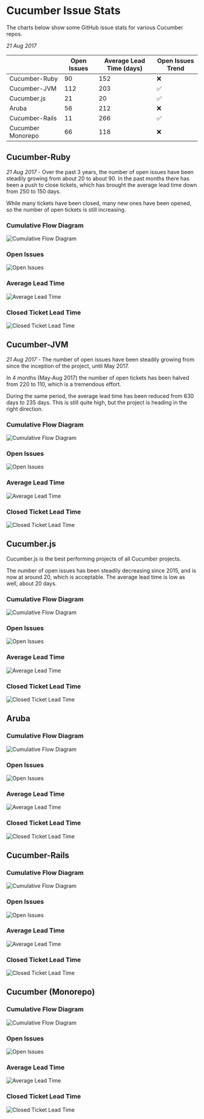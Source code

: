 # Cucumber Issue Stats

The charts below show some GitHub issue stats for various Cucumber repos.

*21 Aug 2017*

|                   | Open Issues   | Average Lead Time (days) | Open Issues Trend |
| ----------------- | ------------- | -------------------------| ------------------|
| Cucumber-Ruby     |            90 |                      152 |             ❌    |
| Cucumber-JVM      |           112 |                      203 |             ✅    |
| Cucumber.js       |            21 |                       20 |             ✅    |
| Aruba             |            56 |                      212 |             ❌    |
| Cucumber-Rails    |            11 |                      266 |             ✅    |
| Cucumber Monorepo |            66 |                      118 |             ❌    |

## Cucumber-Ruby

*21 Aug 2017* - Over the past 3 years, the number of open issues have been steadily growing
from about 20 to about 90. In the past months there has been a push to close tickets,
which has brought the average lead time down from 250 to 150 days.

While many tickets have been closed, many new ones have been opened, so the number of
open tickets is still increasing.

### Cumulative Flow Diagram

![Cumulative Flow Diagram](repos/cucumber/cucumber-ruby/cfd.png)

### Open Issues

![Open Issues](repos/cucumber/cucumber-ruby/open.png)

### Average Lead Time

![Average Lead Time](repos/cucumber/cucumber-ruby/lt.png)

### Closed Ticket Lead Time

![Closed Ticket Lead Time](repos/cucumber/cucumber-ruby/lts.png)

## Cucumber-JVM

*21 Aug 2017* - The number of open issues have been steadily growing
from since the inception of the project, until May 2017.

In 4 months
(May-Aug 2017) the number of open tickets has been halved from 220 to 110,
which is a tremendous effort.

During the same period, the average lead time has been reduced from 630 days to
235 days. This is still quite high, but the project is heading in the right direction.

### Cumulative Flow Diagram

![Cumulative Flow Diagram](repos/cucumber/cucumber-jvm/cfd.png)

### Open Issues

![Open Issues](repos/cucumber/cucumber-jvm/open.png)

### Average Lead Time

![Average Lead Time](repos/cucumber/cucumber-jvm/lt.png)

### Closed Ticket Lead Time

![Closed Ticket Lead Time](repos/cucumber/cucumber-jvm/lts.png)

## Cucumber.js

Cucumber.js is the best performing projects of all Cucumber projects.

The number of open issues has been steadily decreasing since 2015, and is now
at around 20, which is acceptable. The average lead time is low as well,
about 20 days.

### Cumulative Flow Diagram

![Cumulative Flow Diagram](repos/cucumber/cucumber-js/cfd.png)

### Open Issues

![Open Issues](repos/cucumber/cucumber-js/open.png)

### Average Lead Time

![Average Lead Time](repos/cucumber/cucumber-js/lt.png)

### Closed Ticket Lead Time

![Closed Ticket Lead Time](repos/cucumber/cucumber-js/lts.png)

## Aruba

### Cumulative Flow Diagram

![Cumulative Flow Diagram](repos/cucumber/aruba/cfd.png)

### Open Issues

![Open Issues](repos/cucumber/aruba/open.png)

### Average Lead Time

![Average Lead Time](repos/cucumber/aruba/lt.png)

### Closed Ticket Lead Time

![Closed Ticket Lead Time](repos/cucumber/aruba/lts.png)

## Cucumber-Rails

### Cumulative Flow Diagram

![Cumulative Flow Diagram](repos/cucumber/cucumber-rails/cfd.png)

### Open Issues

![Open Issues](repos/cucumber/cucumber-rails/open.png)

### Average Lead Time

![Average Lead Time](repos/cucumber/cucumber-rails/lt.png)

### Closed Ticket Lead Time

![Closed Ticket Lead Time](repos/cucumber/cucumber-rails/lts.png)

## Cucumber (Monorepo)

### Cumulative Flow Diagram

![Cumulative Flow Diagram](repos/cucumber/cucumber/cfd.png)

### Open Issues

![Open Issues](repos/cucumber/cucumber/open.png)

### Average Lead Time

![Average Lead Time](repos/cucumber/cucumber/lt.png)

### Closed Ticket Lead Time

![Closed Ticket Lead Time](repos/cucumber/cucumber/lts.png)
